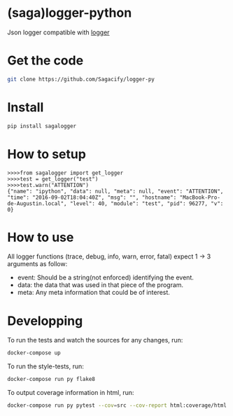 # (saga)logger-python
Json logger compatible with [logger](https://github.com/Sagacify/logger)

# Get the code
```sh
git clone https://github.com/Sagacify/logger-py
```

# Install

```sh
pip install sagalogger
```

# How to setup
```
>>>>from sagalogger import get_logger
>>>>test = get_logger("test")
>>>>test.warn("ATTENTION")
{"name": "ipython", "data": null, "meta": null, "event": "ATTENTION", "time": "2016-09-02T18:04:40Z", "msg": "", "hostname": "MacBook-Pro-de-Augustin.local", "level": 40, "module": "test", "pid": 96277, "v": 0}
```

# How to use

All logger functions (trace, debug, info, warn, error, fatal) expect 1 -> 3  arguments as follow:
 - event: Should be a string(not enforced) identifying the event.
 - data: the data that was used in that piece of the program.
 - meta: Any meta information that could be of interest.


# Developping
To run the tests and watch the sources for any changes, run:
```sh
docker-compose up
```

To run the style-tests, run:
```sh
docker-compose run py flake8
```

To output coverage information in html, run:
```sh
docker-compose run py pytest --cov=src --cov-report html:coverage/html
```
